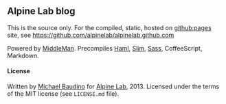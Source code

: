## Alpine Lab blog

This is the source only.
For the compiled, static, hosted on [github:pages](http://pages.github.com) site, see https://github.com/alpinelab/alpinelab.github.com

Powered by [MiddleMan](http://middlemanapp.com/).
Precompiles [Haml](http://haml.info), [Slim](http://slim-lang.com), [Sass](http://sass-lang.com), CoffeeScript, Markdown.

#### License

Written by [Michael Baudino](https://github.com/michaelbaudino) for [Alpine Lab](http://alpine-lab.com), 2013.
Licensed under the terms of the MIT license (see `LICENSE.md` file).
